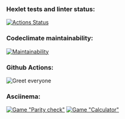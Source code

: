 ### Hexlet tests and linter status:
[![Actions Status](https://github.com/ElizavetaOzerova/frontend-project-lvl1/workflows/hexlet-check/badge.svg)](https://github.com/ElizavetaOzerova/frontend-project-lvl1/actions)

### Codeclimate maintainability:
[![Maintainability](https://api.codeclimate.com/v1/badges/a99a88d28ad37a79dbf6/maintainability)](https://codeclimate.com/github/codeclimate/codeclimate/maintainability)

### Github Actions:
![Greet everyone](https://github.com/ElizavetaOzerova/frontend-project-lvl1/actions/workflows/nodejs.yml/badge.svg)

### Asciinema:
[![Game "Parity check"](https://asciinema.org/a/2e59b777-3876-42bd-be88-e0d72dc77951.png)](https://asciinema.org/a/450371)
[![Game "Сalculator"](https://asciinema.org/a/2e59b777-3876-42bd-be88-e0d72dc77951.png)](https://asciinema.org/a/450371)
